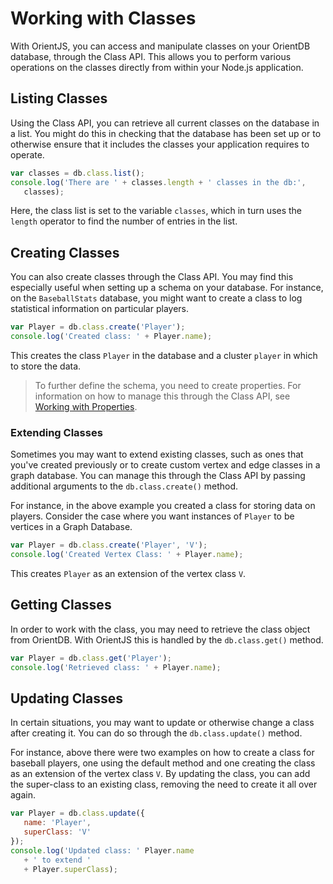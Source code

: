 # Working with Classes

With OrientJS, you can access and manipulate classes on your OrientDB database, through the Class API.  This allows you to perform various operations on the classes directly from within your Node.js application.


## Listing Classes

Using the Class API, you can retrieve all current classes on the database in a list.  You might do this in checking that the database has been set up or to otherwise ensure that it includes the classes your application requires to operate.

```js
var classes = db.class.list();
console.log('There are ' + classes.length + ' classes in the db:',
   classes);
```

Here, the class list is set to the variable `classes`, which in turn uses the `length` operator to find the number of entries in the list.


## Creating Classes

You can also create classes through the Class API.  You may find this especially useful when setting up a schema on your database.  For instance, on the `BaseballStats` database, you might want to create a class to log statistical information on particular players.

```js
var Player = db.class.create('Player');
console.log('Created class: ' + Player.name);
```

This creates the class `Player` in the database and a cluster `player` in which to store the data.

>To further define the schema, you need to create properties.  For information on how to manage this through the Class API, see [Working with Properties](OrientJS-Class-Properties.md).

### Extending Classes

Sometimes you may want to extend existing classes, such as ones that you've created previously or to create custom vertex and edge classes in a graph database.  You can manage this through the Class API by passing additional arguments to the `db.class.create()` method.

For instance, in the above example you created a class for storing data on players.  Consider the case where you want instances of `Player` to be vertices in a Graph Database.

```js
var Player = db.class.create('Player', 'V');
console.log('Created Vertex Class: ' + Player.name);
```

This creates `Player` as an extension of the vertex class `V`.


## Getting Classes

In order to work with the class, you may need to retrieve the class object from OrientDB.  With OrientJS this is handled by the `db.class.get()` method.

```js
var Player = db.class.get('Player');
console.log('Retrieved class: ' + Player.name);
```

## Updating Classes

In certain situations, you may want to update or otherwise change a class after creating it.  You can do so through the `db.class.update()` method.  

For instance, above there were two examples on how to create a class for baseball players, one using the default method and one creating the class as an extension of the vertex class `V`.  By updating the class, you can add the super-class to an existing class, removing the need to create it all over again.

```js
var Player = db.class.update({
   name: 'Player',
   superClass: 'V'
});
console.log('Updated class: ' Player.name 
   + ' to extend ' 
   + Player.superClass);
```



